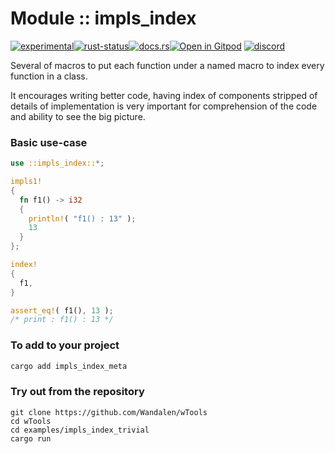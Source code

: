 <!-- {{# generate.module_header{} #}} -->

# Module :: impls_index
<!--{ generate.module_header.start() }-->
 [![experimental](https://raster.shields.io/static/v1?label=&message=experimental&color=orange)](https://github.com/emersion/stability-badges#experimental)[![rust-status](https://github.com/Wandalen/wTools/actions/workflows/module_impls_index_push.yml/badge.svg)](https://github.com/Wandalen/wTools/actions/workflows/module_impls_index_push.yml)[![docs.rs](https://img.shields.io/docsrs/impls_index?color=e3e8f0&logo=docs.rs)](https://docs.rs/impls_index)[![Open in Gitpod](https://raster.shields.io/static/v1?label=try&message=online&color=eee&logo=gitpod&logoColor=eee)](https://gitpod.io/#RUN_PATH=.,SAMPLE_FILE=module/core/impls_index/examples/impls_index_trivial.rs,RUN_POSTFIX=--example%20/home/sakapoi/Документи/wTools_fork/module/core/impls_index/examples/impls_index_trivial/https://github.com/Wandalen/wTools) [![discord](https://img.shields.io/discord/872391416519737405?color=eee&logo=discord&logoColor=eee&label=ask)](https://discord.gg/m3YfbXpUUY)
<!--{ generate.module_header.end }-->

Several of macros to put each function under a named macro to index every function in a class.

It encourages writing better code, having index of components stripped of details of implementation is very important for comprehension of the code and ability to see the big picture.

### Basic use-case

<!-- {{# generate.module{} #}} -->

```rust
use ::impls_index::*;

impls1!
{
  fn f1() -> i32
  {
    println!( "f1() : 13" );
    13
  }
};

index!
{
  f1,
}

assert_eq!( f1(), 13 );
/* print : f1() : 13 */
```

### To add to your project

```sh
cargo add impls_index_meta
```

### Try out from the repository

``` shell test
git clone https://github.com/Wandalen/wTools
cd wTools
cd examples/impls_index_trivial
cargo run
```
